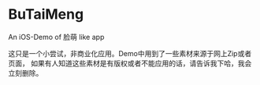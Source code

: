 BuTaiMeng
=========

An iOS-Demo of 脸萌 like app

这只是一个小尝试，非商业化应用。Demo中用到了一些素材来源于网上Zip或者页面，
如果有人知道这些素材是有版权或者不能应用的话，请告诉我下哈，我会立刻删除。
